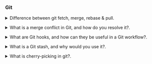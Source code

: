 ### Git

<details>
<summary>Difference between git fetch, merge, rebase  & pull.</code></summary><br><b>

`git fetch` is used to retrieve changes from a remote repository to your local repository without merging. It doesn't change your local working branch.

* It fetches the latest commits, branches, and tags from the remote repository but does not automatically integrate them into your local branch.

* It's a non-destructive operation and is often used to check for changes on the remote without affecting your local work.

`git merge` is used to integrate changes from one branch into another, creating a new merge commit.

* It creates a new commit that combines changes from the source branch into the destination branch.

* 

`git rebase` is used to integrate changes from one branch into another maintaining a linear history.

* It is typically used to keep your branch history linear and avoid unnecessary merge commits.

* It Rewrites commit history, providing a linear history without merge commits.

`git pull` is a combination of git fetch and git merge. It fetches changes from the remote repository and automatically merges them into your current branch.

* It's a convenient way to update your local branch with the latest changes from the remote, but it can introduce merge commits, especially if there are conflicting changes.

* By default, git pull performs a merge, but you can configure it to perform a rebase using the --rebase option.

</b></details>

<details>
<summary>What is a merge conflict in Git, and how do you resolve it?.</code></summary><br><b>

A merge conflict occurs when Git cannot automatically merge changes from different branches due to conflicting modifications in the same part of a file. To resolve it, you need to manually edit the conflicted files, choose which changes to keep, and then commit the resolution.

</b></details>

<details>
<summary>What are Git hooks, and how can they be useful in a Git workflow?.</code></summary><br><b>

Git hooks are scripts that run at specific points in the Git workflow, such as pre-commit or post-receive. They can be used to enforce coding standards, perform tests, and trigger automated processes.

</b></details>


<details>
<summary>What is a Git stash, and why would you use it?.</code></summary><br><b>

A Git stash is a temporary storage area for changes that are not ready to be committed but need to be saved for later. Developers use it to switch to a different branch or to temporarily set aside work in progress.

</b></details>

<details>
<summary>What is cherry-picking in git?.</code></summary><br><b>

`cherry-picking` refers to the process of selecting and applying a specific commit from one branch onto another branch. This allows you to pick a single commit and apply it to a different branch without merging the entire branch. Cherry-picking is useful when you want to selectively bring changes from one branch into another, perhaps to apply a bug fix or feature that exists in one branch but not in another.

```shell
git cherry-pick <commit-hash>
```

</b></details>